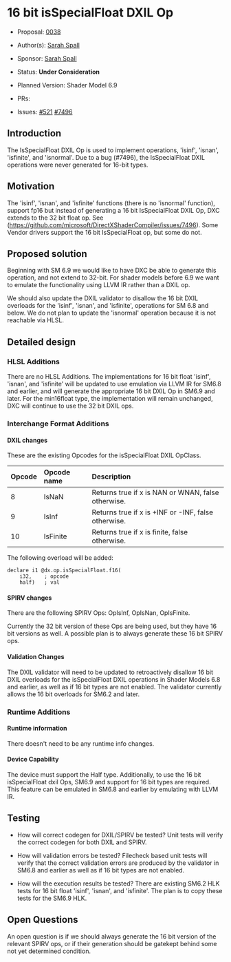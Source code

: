 <!-- {% raw %} -->

# 16 bit isSpecialFloat DXIL Op

* Proposal: [0038](0038-16bit-isspecialfloat.md)
* Author(s): [Sarah Spall](https://github.com/spall)
* Sponsor: [Sarah Spall](https://github.com/spall)
* Status: **Under Consideration**

* Planned Version: Shader Model 6.9
* PRs:
* Issues: [#521](https://github.com/microsoft/hlsl-specs/issues/521)
  [#7496](https://github.com/microsoft/DirectXShaderCompiler/issues/7496)

## Introduction

The IsSpecialFloat DXIL Op is used to implement operations, 'isinf', 'isnan',
'isfinite', and 'isnormal'. Due to a bug (#7496), the IsSpecialFloat DXIL
operations were never generated for 16-bit types.

## Motivation

The 'isinf', 'isnan', and 'isfinite' functions (there is no 'isnormal' function),
support fp16 but instead of generating a 16 bit IsSpecialFloat DXIL Op,
DXC extends to the 32 bit float op. See
(https://github.com/microsoft/DirectXShaderCompiler/issues/7496).
Some Vendor drivers support the 16 bit IsSpecialFloat op, but some do not. 

## Proposed solution

Beginning with SM 6.9 we would like to have DXC be able to generate this
operation, and not extend to 32-bit.  For shader models before 6.9 we want to
emulate the functionality using LLVM IR rather than a DXIL op.

We should also update the DXIL validator to disallow the 16 bit DXIL overloads
for the 'isinf', 'isnan', and 'isfinite', operations for SM 6.8 and below.
We do not plan to update the 'isnormal' operation because it is not reachable
via HLSL.

## Detailed design

### HLSL Additions

There are no HLSL Additions.  The implementations for 16 bit float 'isinf',
'isnan', and 'isfinite' will be updated to use emulation via LLVM IR for
SM6.8 and earlier, and will generate the appropriate 16 bit DXIL Op in SM6.9
and later.  For the min16float type, the implementation will remain unchanged,
DXC will continue to use the 32 bit DXIL ops.

### Interchange Format Additions

#### DXIL changes

These are the existing Opcodes for the isSpecialFloat DXIL OpClass.

| Opcode | Opcode name | Description
|:---    |:---         |:---
8        | IsNaN       | Returns true if x is NAN or WNAN, false otherwise.
9        | IsInf       | Returns true if x is +INF or -INF, false otherwise.
10       | IsFinite    | Returns true if x is finite, false otherwise.

The following overload will be added:
```DXIL
declare i1 @dx.op.isSpecialFloat.f16(
    i32,    ; opcode
    half)   ; val
```

#### SPIRV changes

There are the following SPIRV Ops:
OpIsInf, OpIsNan, OpIsFinite.

Currently the 32 bit version of these Ops are being used, but they
have 16 bit versions as well.  A possible plan is to always generate these 16
bit SPIRV ops.

#### Validation Changes

The DXIL validator will need to be updated to retroactively disallow 16 bit DXIL
overloads for the isSpecialFloat DXIL operations in Shader Models 6.8 and
earlier, as well as if 16 bit types are not enabled.  The validator currently
allows the 16 bit overloads for SM6.2 and later.

### Runtime Additions

#### Runtime information

There doesn't need to be any runtime info changes.

#### Device Capability

The device must support the Half type.
Additionally, to use the 16 bit isSpecialFloat dxil Ops, SM6.9 and support for
16 bit types are required. This feature can be emulated in SM6.8 and earlier by
emulating with LLVM IR.

## Testing

* How will correct codegen for DXIL/SPIRV be tested?
Unit tests will verify the correct codegen for both DXIL and SPIRV.

* How will validation errors be tested?
Filecheck based unit tests will verify that the correct validation errors are
produced by the validator in SM6.8 and earlier as well as if 16 bit types are
not enabled.

* How will the execution results be tested?
There are existing SM6.2 HLK tests for 16 bit float 'isinf', 'isnan',
and 'isfinite'. The plan is to copy these tests for the SM6.9 HLK.

## Open Questions

An open question is if we should always
generate the 16 bit version of the relevant SPIRV ops, or if their generation
should be gatekept behind some not yet determined condition.

<!-- {% endraw %} -->
